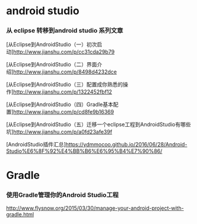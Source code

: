 # android studio

### 从 eclipse 转移到android studio 系列文章

[从Eclipse到AndroidStudio（一）初次启动]http://www.jianshu.com/p/cc31cda29b79

[从Eclipse到AndroidStudio（二）界面介绍]http://www.jianshu.com/p/8498d4232dce

[从Eclipse到AndroidStudio（三）配置成你熟悉的操作]http://www.jianshu.com/p/1322452fbf12

[从Eclipse到AndroidStudio（四）Gradle基本配置]http://www.jianshu.com/p/cd8fe9b16369

[从Eclipse到AndroidStudio（五）迁移一个eclipse工程到AndroidStudio有哪些坑]http://www.jianshu.com/p/a0fd23afe39f

[AndroidStudio插件汇总]https://ydmmocoo.github.io/2016/06/28/Android-Studio%E6%8F%92%E4%BB%B6%E6%95%B4%E7%90%86/



# Gradle

### 使用Gradle管理你的Android Studio工程 
http://www.flysnow.org/2015/03/30/manage-your-android-project-with-gradle.html
